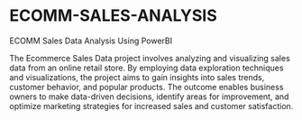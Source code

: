 # ECOMM-SALES-ANALYSIS
ECOMM Sales Data Analysis Using PowerBI

The Ecommerce Sales Data project involves analyzing and visualizing sales data from an online retail store. By employing data exploration techniques and visualizations, the project aims to gain insights into sales trends, customer behavior, and popular products. The outcome enables business owners to make data-driven decisions, identify areas for improvement, and optimize marketing strategies for increased sales and customer satisfaction.

